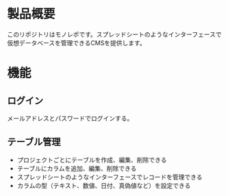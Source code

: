 # 製品概要

このリポジトリはモノレポです。スプレッドシートのようなインターフェースで仮想データベースを管理できるCMSを提供します。

# 機能

## ログイン

メールアドレスとパスワードでログインする。

## テーブル管理

- プロジェクトごとにテーブルを作成、編集、削除できる
- テーブルにカラムを追加、編集、削除できる
- スプレッドシートのようなインターフェースでレコードを管理できる
- カラムの型（テキスト、数値、日付、真偽値など）を設定できる
